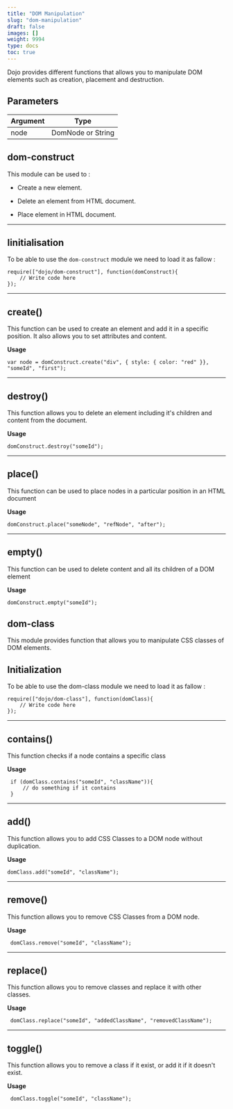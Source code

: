 ```yaml
---
title: "DOM Manipulation"
slug: "dom-manipulation"
draft: false
images: []
weight: 9994
type: docs
toc: true
---
```


Dojo provides different functions that allows you to manipulate DOM elements such as creation, placement and destruction.

## Parameters
| **Argument**| **Type**   |    
| ------      | ------        | 
| node        | DomNode or String |






## dom-construct
This module can be used to :
 

 - Create a new element.

 - Delete an element from HTML document.

 - Place element in HTML document.

----------
## Iinitialisation ##

To be able to use the `dom-construct` module we need to load it as fallow :

    require(["dojo/dom-construct"], function(domConstruct){
        // Write code here
    });

----------

## **create()** ##


This function can be used to create an element and add it in a specific position.
It also allows you to set attributes and content.

**Usage**

    var node = domConstruct.create("div", { style: { color: "red" }}, "someId", "first"); 

----------

## **destroy()** ##

This function allows you to delete an element including it's children and content from the document. 

**Usage**

    domConstruct.destroy("someId"); 

----------

## **place()** ##

This function can be used to place nodes in a particular position in an HTML document  

**Usage**

    domConstruct.place("someNode", "refNode", "after"); 

----------

## **empty()** ##

This function can be used to delete content and all its children of a DOM element   

**Usage**

    domConstruct.empty("someId");






 

 


## dom-class
This module provides function that allows you to manipulate CSS classes of DOM elements.

Initialization
---------------

To be able to use the dom-class module we need to load it as fallow :

    require(["dojo/dom-class"], function(domClass){
        // Write code here
    });


----------

**contains()**
----------

This function checks if a node contains a specific class 

**Usage**

     if (domClass.contains("someId", "className")){
         // do something if it contains 
     } 


----------


**add()**
----------

This function allows you to add CSS Classes to a DOM node without duplication. 

**Usage**   

    domClass.add("someId", "className"); 


----------


**remove()**
----------

This function allows you to remove CSS Classes from a DOM node. 

**Usage**   

     domClass.remove("someId", "className");


----------
**replace()**
----------

This function allows you to remove classes and replace it with other classes. 

**Usage**   

     domClass.replace("someId", "addedClassName", "removedClassName");

----------
**toggle()**
----------

This function allows you to remove a class if it exist, or add it if it doesn't exist. 

**Usage**   

     domClass.toggle("someId", "className");




